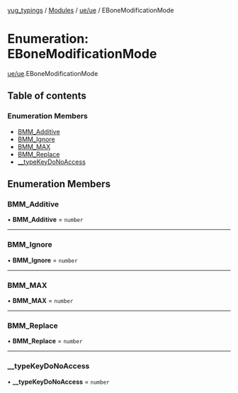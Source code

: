 [yug_typings](../README.md) / [Modules](../modules.md) / [ue/ue](../modules/ue_ue.md) / EBoneModificationMode

# Enumeration: EBoneModificationMode

[ue/ue](../modules/ue_ue.md).EBoneModificationMode

## Table of contents

### Enumeration Members

- [BMM\_Additive](ue_ue.EBoneModificationMode.md#bmm_additive)
- [BMM\_Ignore](ue_ue.EBoneModificationMode.md#bmm_ignore)
- [BMM\_MAX](ue_ue.EBoneModificationMode.md#bmm_max)
- [BMM\_Replace](ue_ue.EBoneModificationMode.md#bmm_replace)
- [\_\_typeKeyDoNoAccess](ue_ue.EBoneModificationMode.md#__typekeydonoaccess)

## Enumeration Members

### BMM\_Additive

• **BMM\_Additive** = `number`

___

### BMM\_Ignore

• **BMM\_Ignore** = `number`

___

### BMM\_MAX

• **BMM\_MAX** = `number`

___

### BMM\_Replace

• **BMM\_Replace** = `number`

___

### \_\_typeKeyDoNoAccess

• **\_\_typeKeyDoNoAccess** = `number`
